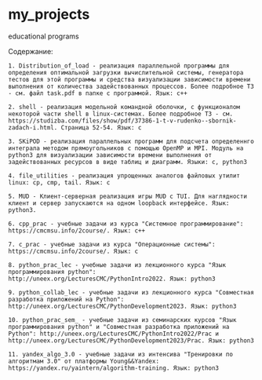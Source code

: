 # my_projects
educational programs 

Содержание:
    
    1. Distribution_of_load - реализация параллельной программы для определения оптимальной загрузки вычислительной системы, генератора тестов для этой программы и средства визуализации зависимости времени выполнения от количества задействованных процессов. Более подробное ТЗ - см. файл task.pdf в папке с программой. Язык: с++
    
    2. shell - реализация модельной командной оболочки, с функционалом некоторой части shell в linux-системах. Более подробное ТЗ - см. https://studizba.com/files/show/pdf/37386-1-t-v-rudenko--sbornik-zadach-i.html. Страница 52-54. Язык: с
    
    3. SKiPOD - реализация параллельных программ для подсчета определеннго интеграла методом прямоугольников с помощью OpenMP и MPI. Модуль на python3 для визуализации зависимости времени выполнения от задействованных ресурсов в виде таблиц и диаграмм. Языки: с, python3
    
    4. file_utilities - реализация упрощенных аналогов файловых утилит linux: cp, cmp, tail. Язык: с
    
    5. MUD - Клиент-серверная реализация игры MUD с TUI. Для наглядности клиент и сервер запускаются на одном loopback интерфейсе. Язык: python3.
    
    6. cpp_prac - учебные задачи из курса "Системное программирование": https://cmcmsu.info/2course/. Язык: с++
    
    7. с_prac - учебные задачи из курса "Операционные системы": https://cmcmsu.info/2course/. Язык: с
    
    8. python_prac_lec - учебные задачи из лекционного курса "Язык программирования python": http://uneex.org/LecturesCMC/PythonIntro2022. Язык: python3
    
    9. python_collab_lec - учебные задачи из лекционного курса "Совместная разработка приложений на Python": http://uneex.org/LecturesCMC/PythonDevelopment2023. Язык: python3
    
    10. python_prac_sem_ - учебные задачи из семинарских курсов "Язык программирования python" и "Совместная разработка приложений на Python": http://uneex.org/LecturesCMC/PythonIntro2022/Prac и http://uneex.org/LecturesCMC/PythonDevelopment2023/Prac. Язык: python3
    
    11. yandex_algo_3.0 - учебные задачи из интенсива "Тренировки по алгоритмам 3.0" от платформы Young&&Yandex: https://yandex.ru/yaintern/algorithm-training. Язык: python3
